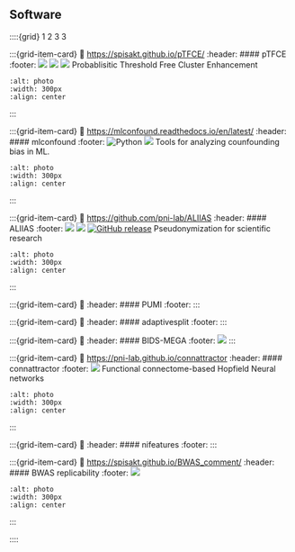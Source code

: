 ## Software


::::{grid} 1 2 3 3

:::{grid-item-card}
:link: https://spisakt.github.io/pTFCE/
:header: #### pTFCE
:footer: ![](https://img.shields.io/badge/R-blue) ![](https://img.shields.io/badge/SPM-blue) ![](https://img.shields.io/github/release/spisakt/pTFCE.svg)
Probablisitic Threshold Free Cluster Enhancement
```{image} figures/sw-ptfce.*
:alt: photo
:width: 300px
:align: center
```
:::


:::{grid-item-card}
:link: https://mlconfound.readthedocs.io/en/latest/
:header: #### mlconfound
:footer: ![Python](https://img.shields.io/badge/python-3.X-blue) ![](https://img.shields.io/github/release/pni-lab/mlconfound.svg)
Tools for analyzing counfounding bias in ML.
```{image} figures/sw-mlconfound.*
:alt: photo
:width: 300px
:align: center
```
:::

:::{grid-item-card}
:link: https://github.com/pni-lab/ALIIAS
:header: #### ALIIAS
:footer: ![](https://img.shields.io/badge/win-blue) ![](https://img.shields.io/badge/mac-blue)   [![GitHub release](https://img.shields.io/github/release/pni-lab/aliias.svg)](https://github.com/pni-lab/aliias/releases/)
Pseudonymization for scientific research
```{image} figures/ALIIAS_logo.*
:alt: photo
:width: 300px
:align: center
```
:::

:::{grid-item-card}
:link: 
:header: #### PUMI
:footer:
:::

:::{grid-item-card}
:link: 
:header: #### adaptivesplit
:footer:
:::

:::{grid-item-card}
:link: 
:header: #### BIDS-MEGA
:footer: ![](https://img.shields.io/badge/specification-blue)
:::

:::{grid-item-card}
:link: https://pni-lab.github.io/connattractor
:header: #### connattractor
:footer: ![](https://img.shields.io/badge/python-3.X-blue)
Functional connectome-based Hopfield Neural networks
```{image} figures/model-fchnn.*
:alt: photo
:width: 300px
:align: center
```
:::

:::{grid-item-card}
:link: 
:header: #### nifeatures
:footer:
:::

:::{grid-item-card}
:link: https://spisakt.github.io/BWAS_comment/
:header: #### BWAS replicability
:footer: ![](https://img.shields.io/badge/python-3.X-blue)
```{image} figures/sw-bwas.png
:alt: photo
:width: 300px
:align: center
```
:::


::::
